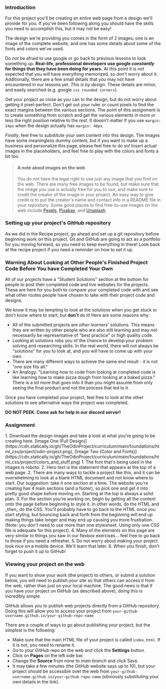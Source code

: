### Introduction

For this project you'll be creating an entire web page from a design we'll provide for you. If you've been following along you should have the skills you need to accomplish this, but it may not be easy!

The design we're providing you comes in the form of 2 images: one is an image of the complete website, and one has some details about some of the fonts and colors we've used.

Do _not_ be afraid to use google or go back to previous lessons to look something up. **Real-life, professional developers use google _constantly_ for things that they have been doing for years.** At this point it is not expected that you will have everything memorized, so don't worry about it. Additionally, there are a few small details that you may not have encountered in our lessons yet. _This is by design._ These details are minor, and easily searched (e.g. google `css rounded corners`).

Get your project as close as you can to the design, but do not worry about getting it pixel-perfect. Don't get out your ruler or count pixels to find the exact margins between the various sections. The point of this assignment is to create something from scratch and get the various elements in more or less the right position relative to the rest. It doesn't matter if you use `margin: 24px` when the design actually has `margin: 48px`.

_Finally_, feel free to substitute your own content into this design. The images have some meaningless dummy content, but if you want to make up a business and personalize this page, please feel free to do so! Insert actual images in the placeholders, and feel free to play with the colors and fonts a bit too.

> #### A note about images on the web
> You do not have the legal right to use just any image that you find on the web. There are many free images to be found, but make sure that the image you use is actually free for you to use, and make sure to credit the creator of the image in your project. An easy way to give credit is to put the creator's name and contact info in a README file in your repository.
> Some good places to find free-to-use images on the web include [Pexels](https://www.pexels.com/), [Pixabay](https://pixabay.com/), and [Unsplash](https://unsplash.com/).

### Setting up your project's GitHub repository

As we did in the Recipe project, go ahead and set up a git repository before beginning work on this project. Git and GitHub are going to act as a portfolio for you moving forward, so you need to keep everything in there! Look back at the recipe project if you need a reminder on how to set it up.

### Warning About Looking at Other People's Finished Project Code Before You have Completed Your Own

All of our projects have a "Student Solutions" section at the bottom for people to post their completed code and live websites for the projects. These are here for you both to compare your completed code with and see what other routes people have chosen to take with their project code and designs.

We know it may be tempting to look at the solutions when you get stuck or don't know where to start, but **don't** do it! Here are some reasons why:

- All of the submitted projects are *other learners'* solutions. This means they are written by other people who are also still learning and may not necessarily be representative of "best practice" or high quality code.
- Looking at solutions robs you of the chance to develop your problem solving and researching skills. In the real world, there will not always be "solutions" for you to look at, and you will have to come up with your own.
- There are many different ways to achieve the same end result - it is not "one size fits all."
- An Analogy: "Learning how to code from looking at completed code is like learning how to make pizza dough from looking at a baked pizza."  There is a lot more that goes into it than you might assume from only seeing the final product and not the process that led to it.

Once you have completed your project, feel free to look at the other solutions to see alternative ways the project was completed.

**DO NOT PEEK. Come ask for help in our discord server!**

### Assignment

<div class="lesson-content__panel" markdown="1">
1. Download the design images and take a look at what you're going to be creating here. [Image One (Full Design)](https://cdn.statically.io/gh/TheOdinProject/curriculum/main/foundations/html_css/project/odin-project.png), [Image Two (Color and Fonts)](https://cdn.statically.io/gh/TheOdinProject/curriculum/main/foundations/html_css/project/colors_and_stuff.png)
    1. The font that's being used in the images is roboto.
    2. Hero text is the statement that appears at the top of a web page.
2. There are many ways to tackle a project like this, and it can be overwhelming to look at a blank HTML document and not know where to start. Our suggestion: take it one section at a time. The website you're creating has 4 main sections (and a footer), so pick one and get it into pretty good shape before moving on. Starting at the top is always a solid plan.
3. For the section you're working on, begin by getting all the content onto the page before beginning to style it. In other words, do the HTML and _then_ do the CSS. You'll probably have to go back to the HTML once you start styling, but bouncing back and forth from the beginning will end up making things take longer and may end up causing you more frustration. (Note: you don't need to use more than one stylesheet. Using only one CSS file is adequate for this project).
4. Many of the elements on this page are very similar to things you saw in our flexbox exercises... feel free to go back to those if you need a refresher.
5. Do not worry about making your project look nice on a mobile device. We'll learn that later.
6. When you finish, don't forget to push it up to GitHub!
</div>

### Viewing your project on the web

If you want to show your work (the project) to others, or submit a solution below, you will need to publish your site so that others can access it from the web, rather than just on your local machine. The good news is that if you have your project on GitHub (as described above), doing this is incredibly simple.

GitHub allows you to publish web projects directly from a GitHub repository. Doing this will allow you to access your project from `your-github-username.github.io/your-github-repo-name`

There are a couple of ways to go about publishing your project, but the simplest is the following:

- Make sure that the main HTML file of your project is called `index.html`. If it is not, you need to rename it.
- Go to your GitHub repo on the web and click the **Settings** button.
- Click on **Pages** on the left side bar.
- Change the **Source** from _none_ to _main branch_ and click Save.
- It may take a few minutes (the GitHub website says up to 10), but your project should be accessible over the web from `your-github-username.github.io/your-github-repo-name` (obviously substituting your own details in the link).
